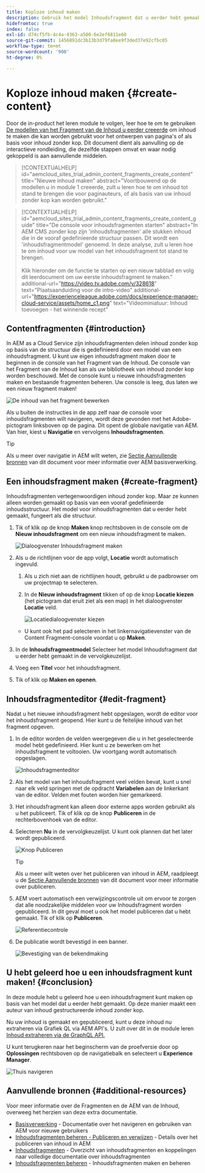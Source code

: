 ```yaml
---
title: Koploze inhoud maken
description: Gebruik het model Inhoudsfragment dat u eerder hebt gemaakt om inhoud te maken die kan worden gebruikt voor het ontwerpen van pagina's of als basis voor inhoud zonder kop.
hidefromtoc: true
index: false
exl-id: d74cf5fb-4c4a-4363-a500-6e2ef6811e60
source-git-commit: 1456891dc3b13b3d79fa8ee9f3ded37e92cfbc85
workflow-type: tm+mt
source-wordcount: '900'
ht-degree: 0%

---
```


# Koploze inhoud maken {#create-content}

Door de in-product het leren module te volgen, leer hoe te om te gebruiken [De modellen van het Fragment van de Inhoud u eerder creeerde](content-structure.md) om inhoud te maken die kan worden gebruikt voor het ontwerpen van pagina&#39;s of als basis voor inhoud zonder kop. Dit document dient als aanvulling op de interactieve rondleiding, die dezelfde stappen omvat en waar nodig gekoppeld is aan aanvullende middelen.

>[!CONTEXTUALHELP]
>id="aemcloud_sites_trial_admin_content_fragments_create_content"
>title="Nieuwe inhoud maken"
>abstract="Voortbouwend op de modellen u in module 1 creeerde, zult u leren hoe te om inhoud tot stand te brengen die voor paginauteurs, of als basis van uw inhoud zonder kop kan worden gebruikt."

>[!CONTEXTUALHELP]
>id="aemcloud_sites_trial_admin_content_fragments_create_content_guide"
>title="De console voor inhoudsfragmenten starten"
>abstract="In AEM CMS zonder kop zijn &#39;inhoudsfragmenten&#39; alle stukken inhoud die in de vooraf gedefinieerde structuur passen. Dit wordt een &#39;inhoudsfragmentmodel&#39; genoemd. In deze analyse, zult u leren hoe te om inhoud voor uw model van het inhoudsfragment tot stand te brengen.<br><br>Klik hieronder om de functie te starten op een nieuw tabblad en volg dit leerdocument om uw eerste inhoudsfragment te maken."
>additional-url="https://video.tv.adobe.com/v/328618" text="Plaatsaanduiding voor de intro-video"
>additional-url="https://experienceleague.adobe.com/docs/experience-manager-cloud-service/assets/home_c1.png" text="Videominiatuur: Inhoud toevoegen - het winnende recept"

## Contentfragmenten {#introduction}

In AEM as a Cloud Service zijn inhoudsfragmenten delen inhoud zonder kop op basis van de structuur die is gedefinieerd door een model van een inhoudsfragment. U kunt uw eigen inhoudsfragment maken door te beginnen in de console van het Fragment van de Inhoud. De console van het Fragment van de Inhoud kan als uw bibliotheek van inhoud zonder kop worden beschouwd. Met de console kunt u nieuwe inhoudsfragmenten maken en bestaande fragmenten beheren. Uw console is leeg, dus laten we een nieuw fragment maken!

![De inhoud van het fragment bewerken](assets/create-content/content-fragment-console.png)

Als u buiten de instructies in de app zelf naar de console voor inhoudsfragmenten wilt navigeren, wordt deze gevonden met het Adobe-pictogram linksboven op de pagina. Dit opent de globale navigatie van AEM. Van hier, kiest u **Navigatie** en vervolgens **Inhoudsfragmenten**.

>[!TIP]
>
>Als u meer over navigatie in AEM wilt weten, zie [Sectie Aanvullende bronnen](#additional-resources) van dit document voor meer informatie over AEM basisverwerking.

## Een inhoudsfragment maken {#create-fragment}

Inhoudsfragmenten vertegenwoordigen inhoud zonder kop. Maar ze kunnen alleen worden gemaakt op basis van een vooraf gedefinieerde inhoudsstructuur. Het model voor inhoudsfragmenten dat u eerder hebt gemaakt, fungeert als die structuur.

1. Tik of klik op de knop **Maken** knop rechtsboven in de console om de **Nieuw inhoudsfragment** om een nieuw inhoudsfragment te maken.

   ![Dialoogvenster Inhoudsfragment maken](assets/create-content/create-content-fragment.png)

1. Als u de richtlijnen voor de app volgt, **Locatie** wordt automatisch ingevuld.

   1. Als u zich niet aan de richtlijnen houdt, gebruikt u de padbrowser om uw projectmap te selecteren.

   1. In de **Nieuw inhoudsfragment** tikken of op de knop **Locatie kiezen** (het pictogram dat eruit ziet als een map) in het dialoogvenster **Locatie** veld.

      ![Locatiedialoogvenster kiezen](assets/create-content/choose-location.png)
   * U kunt ook het pad selecteren in het linkernavigatievenster van de Content Fragment-console voordat u op **Maken**.


1. In de **Inhoudsfragmentmodel** Selecteer het model Inhoudsfragment dat u eerder hebt gemaakt in de vervolgkeuzelijst.

1. Voeg een **Titel** voor het inhoudsfragment.

1. Tik of klik op **Maken en openen**.

## Inhoudsfragmenteditor {#edit-fragment}

Nadat u het nieuwe inhoudsfragment hebt opgeslagen, wordt de editor voor het inhoudsfragment geopend. Hier kunt u de feitelijke inhoud van het fragment opgeven.

1. In de editor worden de velden weergegeven die u in het geselecteerde model hebt gedefinieerd. Hier kunt u ze bewerken om het inhoudsfragment te voltooien. Uw voortgang wordt automatisch opgeslagen.

   ![Inhoudsfragmenteditor](assets/create-content/content-fragment-editor.png)

1. Als het model van het inhoudsfragment veel velden bevat, kunt u snel naar elk veld springen met de opdracht **Variabelen** aan de linkerkant van de editor. Velden met fouten worden hier gemarkeerd.

1. Het inhoudsfragment kan alleen door externe apps worden gebruikt als u het publiceert. Tik of klik op de knop **Publiceren** in de rechterbovenhoek van de editor.

1. Selecteren **Nu** in de vervolgkeuzelijst. U kunt ook plannen dat het later wordt gepubliceerd.

   ![Knop Publiceren](assets/create-content/publish.png)

   >[!TIP]
   >
   >Als u meer wilt weten over het publiceren van inhoud in AEM, raadpleegt u de [Sectie Aanvullende bronnen](#additional-resources) van dit document voor meer informatie over publiceren.

1. AEM voert automatisch een verwijzingscontrole uit om ervoor te zorgen dat alle noodzakelijke middelen voor uw Inhoudsfragment worden gepubliceerd. In dit geval moet u ook het model publiceren dat u hebt gemaakt. Tik of klik op **Publiceren**.

   ![Referentiecontrole](assets/create-content/references.png)

1. De publicatie wordt bevestigd in een banner.

   ![Bevestiging van de bekendmaking](assets/create-content/publish-confirm.png)

## U hebt geleerd hoe u een inhoudsfragment kunt maken! {#conclusion}

In deze module hebt u geleerd hoe u een inhoudsfragment kunt maken op basis van het model dat u eerder hebt gemaakt. Op deze manier maakt een auteur van inhoud gestructureerde inhoud zonder kop.

Nu uw inhoud is gemaakt en gepubliceerd, kunt u deze inhoud nu extraheren via Grafiek QL via AEM API&#39;s. U zult over dit in de module leren [Inhoud extraheren via de GraphQL API.](extract-content.md)

U kunt terugkeren naar het beginscherm van de proefversie door op **Oplossingen** rechtsboven op de navigatiebalk en selecteert u **Experience Manager**.

![Thuis navigeren](assets/create-content/home.png)

## Aanvullende bronnen {#additional-resources}

Voor meer informatie over de Fragmenten en de AEM van de Inhoud, overweeg het herzien van deze extra documentatie.

* [Basisverwerking](/help/sites-cloud/authoring/getting-started/basic-handling.md) - Documentatie over het navigeren en gebruiken van AEM voor nieuwe gebruikers
* [Inhoudsfragmenten beheren - Publiceren en verwijzen](/help/assets/content-fragments/content-fragments-managing.md#publishing-and-referencing-a-fragment) - Details over het publiceren van inhoud in AEM
* [Inhoudsfragmenten](/help/assets/content-fragments/content-fragments.md) - Overzicht van inhoudsfragmenten en koppelingen naar volledige documentatie over inhoudsfragmenten
* [Inhoudsfragmenten beheren](/help/assets/content-fragments/content-fragments-managing.md) - Inhoudsfragmenten maken en beheren
